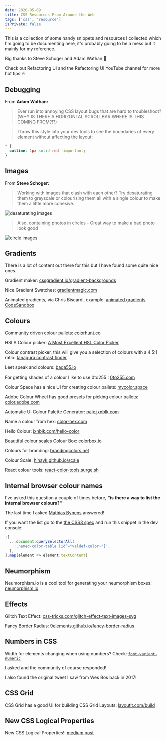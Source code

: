```yaml
---
date: 2020-05-09
title: CSS Resources From Around the Web
tags: ['css', 'resource']
isPrivate: false
---
```


<script>
  import { Tweet } from 'sveltekit-embed'
</script>

This is a collection of some handy snippets and resources I collected
which I'm going to be documenting here, it's probably going to be a
mess but it mainly for my reference.

Big thanks to Steve Schoger and Adam Wathan 🙏

Check out Refactoring UI and the Refactoring UI YouTube channel for
more hot tips 🔥

## Debugging

From **Adam Wathan:**

> Ever run into annoying CSS layout bugs that are hard to
> troubleshoot? (WHY IS THERE A HORIZONTAL SCROLLBAR WHERE IS THIS
> COMING FROM?!?)

> Throw this style into your dev tools to see the boundaries of every
> element without affecting the layout:

```css
* {
  outline: 1px solid red !important;
}
```

<Tweet tweetLink="adamwathan/status/959078631434731521" />

## Images

From **Steve Schoger:**

<!-- cSpell:ignore greyscale,colourising -->

> Working with images that clash with each other? Try desaturating
> them to greyscale or colourising them all with a single colour to
> make them a little more cohesive.

![desaturating images]

> Also, containing photos in circles - Great way to make a bad photo
> look good

![circle images]

<Tweet tweetLink="steveschoger/status/950764423643320320" />

## Gradients

There is a lot of content out there for this but I have found some
quite nice ones.

Gradient maker: [cssgradient.io/gradient-backgrounds]

Nice Gradient Swatches: [gradientmagic.com]

Animated gradients, via Chris Biscardi, example: [animated gradients
CodeSandbox]

<Tweet tweetLink="chrisbiscardi/status/1259606045858467840" />

## Colours

<!-- cSpell:ignore colorhunt -->

Community driven colour pallets: [colorhunt.co]

HSLA Colour picker: [A Most Excellent HSL Color Picker]

<!-- cSpell:ignore tanaguru,leet,bada -->

Colour contrast picker, this will give you a selection of colours with
a 4.5:1 ratio: [tanaguru contrast finder]

Leet speak and colours: [bada55.io]

For getting shades of a colour I lke to use 0to255 : [0to255.com]

<!-- cSpell:ignore mycolor,palx,jxnblk -->

Colour Space has a nice UI for creating colour pallets:
[mycolor.space]

Adobe Colour Wheel has good presets for picking colour pallets:
[color.adobe.com]

Automatic UI Colour Palette Generator: [palx.jxnblk.com]

Name a colour from hex: [color-hex.com]

Hello Colour: [jxnblk.com/hello-color]

<!-- cSpell:ignore colorbox,hihayk -->

Beautiful colour scales Colour Box: [colorbox.io]

Colours for branding: [brandingcolors.net]

Colour Scale: [hihayk.github.io/scale]

React colour tools: [react-color-tools.surge.sh]

## Internal browser colour names

I've asked this question a couple of times before, **"is there a way
to list the internal browser colours?"**

<Tweet tweetLink="spences10/status/1259077547683459073" />

The last time I asked [Mathias Bynens] answered!

<Tweet tweetLink="mathias/status/1259120846679035904" />

If you want the list go to the [the CSS3 spec] and run this snippet in
the dev console:

<!-- cSpell:ignore valdef -->

```js
;[
  ...document.querySelectorAll(
    '.named-color-table [id^="valdef-color-"]',
  ),
].map(element => element.textContent)
```

## Neumorphism

Neumorphism.io is a cool tool for generating your neumorphism boxes:
[neumorphism.io]

## Effects

Glitch Text Effect: [css-tricks.com/glitch-effect-text-images-svg]

Fancy Border Radius: [9elements.github.io/fancy-border-radius]

## Numbers in CSS

Width for elements changing when using numbers? Check:
[`font-variant-numeric`]

I asked and the community of course responded!

<Tweet tweetLink="spences10/status/1103650317554593793" />

I also found the original tweet I saw from Wes Bos back in 2017!

<Tweet tweetLink="wesbos/status/932644812582522880" />

## CSS Grid

<!-- cSpell:ignore layoutit -->

CSS Grid has a good UI for building CSS Grid Layouts:
[layoutit.com/build]

## New CSS Logical Properties

New CSS Logical Properties!: [medium post]

<!-- Links -->

[cssgradient.io/gradient-backgrounds]:
  https://cssgradient.io/gradient-backgrounds/
[gradientmagic.com]: https://www.gradientmagic.com/#
[https://cssgradient.io]: https://cssgradient.io/
[neumorphism.io]: https://neumorphism.io/#55b9f3
[medium post]:
  https://medium.com/@elad/new-css-logical-properties-bc6945311ce7
[css-tricks.com/glitch-effect-text-images-svg]:
  https://css-tricks.com/glitch-effect-text-images-svg/
[`font-variant-numeric`]:
  https://developer.mozilla.org/en-US/docs/Web/CSS/font-variant-numeric
[mycolor.space]: https://mycolor.space/?hex=%23663399&sub=1
[color.adobe.com]: https://color.adobe.com
[palx.jxnblk.com]: https://palx.jxnblk.com/
[bada55.io]: https://bada55.io/
[0to255.com]: https://www.0to255.com/
[color-hex.com]: https://www.color-hex.com/
[jxnblk.com/hello-color]:
  https://jxnblk.github.io/hello-color/?c=795ada
[colorbox.io]: https://www.colorbox.io/
[hihayk.github.io/scale]: https://hihayk.github.io/scale
[eggradients.com]: https://www.eggradients.com/
[react-color-tools.surge.sh]: https://react-color-tools.surge.sh/
[worldvectorlogo.com]: https://worldvectorlogo.com/search/GraphQL
[layoutit.com/build]: https://www.layoutit.com/build
[9elements.github.io/fancy-border-radius]:
  https://9elements.github.io/fancy-border-radius
[mathias bynens]: https://twitter.com/mathias
[the css3 spec]: https://drafts.csswg.org/css-color/#named-colors
[tanaguru contrast finder]: https://contrast-finder.tanaguru.com/
[animated gradients codesandbox]:
  https://codesandbox.io/s/muddy-sun-gp0el
[a most excellent hsl color picker]: https://hslpicker.com/
[colorhunt.co]: https://colorhunt.co/
[brandingcolors.net]: https://brandingcolors.net

<!-- Images -->

[desaturating images]:
  https://res.cloudinary.com/defkmsrpw/image/upload/q_auto,f_auto/v1614858541/scottspence.com/desaturatingImages-e8f3e086004f22ace2e1f29cf08c706b.jpg
[circle images]:
  https://res.cloudinary.com/defkmsrpw/image/upload/q_auto,f_auto/v1614858540/scottspence.com/circleImages-30b19bb25510c6ba66ef181a3023ebac.jpg
